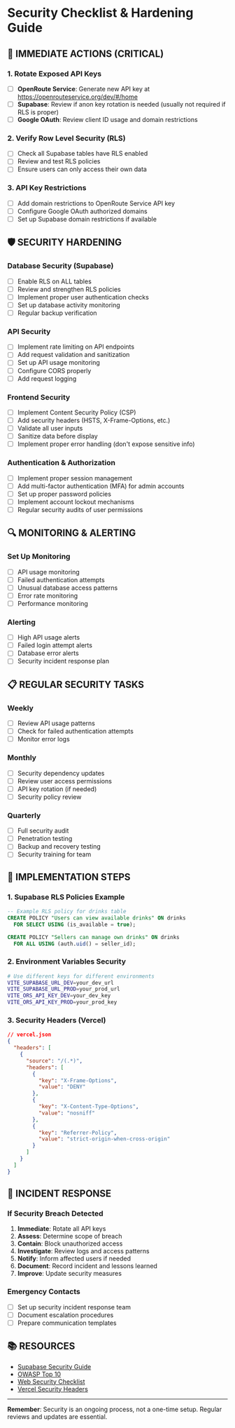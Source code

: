 # Security Checklist & Hardening Guide

## 🚨 IMMEDIATE ACTIONS (CRITICAL)

### 1. Rotate Exposed API Keys
- [ ] **OpenRoute Service**: Generate new API key at https://openrouteservice.org/dev/#/home
- [ ] **Supabase**: Review if anon key rotation is needed (usually not required if RLS is proper)
- [ ] **Google OAuth**: Review client ID usage and domain restrictions

### 2. Verify Row Level Security (RLS)
- [ ] Check all Supabase tables have RLS enabled
- [ ] Review and test RLS policies
- [ ] Ensure users can only access their own data

### 3. API Key Restrictions
- [ ] Add domain restrictions to OpenRoute Service API key
- [ ] Configure Google OAuth authorized domains
- [ ] Set up Supabase domain restrictions if available

## 🛡️ SECURITY HARDENING

### Database Security (Supabase)
- [ ] Enable RLS on ALL tables
- [ ] Review and strengthen RLS policies
- [ ] Implement proper user authentication checks
- [ ] Set up database activity monitoring
- [ ] Regular backup verification

### API Security
- [ ] Implement rate limiting on API endpoints
- [ ] Add request validation and sanitization
- [ ] Set up API usage monitoring
- [ ] Configure CORS properly
- [ ] Add request logging

### Frontend Security
- [ ] Implement Content Security Policy (CSP)
- [ ] Add security headers (HSTS, X-Frame-Options, etc.)
- [ ] Validate all user inputs
- [ ] Sanitize data before display
- [ ] Implement proper error handling (don't expose sensitive info)

### Authentication & Authorization
- [ ] Implement proper session management
- [ ] Add multi-factor authentication (MFA) for admin accounts
- [ ] Set up proper password policies
- [ ] Implement account lockout mechanisms
- [ ] Regular security audits of user permissions

## 🔍 MONITORING & ALERTING

### Set Up Monitoring
- [ ] API usage monitoring
- [ ] Failed authentication attempts
- [ ] Unusual database access patterns
- [ ] Error rate monitoring
- [ ] Performance monitoring

### Alerting
- [ ] High API usage alerts
- [ ] Failed login attempt alerts
- [ ] Database error alerts
- [ ] Security incident response plan

## 📋 REGULAR SECURITY TASKS

### Weekly
- [ ] Review API usage patterns
- [ ] Check for failed authentication attempts
- [ ] Monitor error logs

### Monthly
- [ ] Security dependency updates
- [ ] Review user access permissions
- [ ] API key rotation (if needed)
- [ ] Security policy review

### Quarterly
- [ ] Full security audit
- [ ] Penetration testing
- [ ] Backup and recovery testing
- [ ] Security training for team

## 🔧 IMPLEMENTATION STEPS

### 1. Supabase RLS Policies Example
```sql
-- Example RLS policy for drinks table
CREATE POLICY "Users can view available drinks" ON drinks
  FOR SELECT USING (is_available = true);

CREATE POLICY "Sellers can manage own drinks" ON drinks
  FOR ALL USING (auth.uid() = seller_id);
```

### 2. Environment Variables Security
```bash
# Use different keys for different environments
VITE_SUPABASE_URL_DEV=your_dev_url
VITE_SUPABASE_URL_PROD=your_prod_url
VITE_ORS_API_KEY_DEV=your_dev_key
VITE_ORS_API_KEY_PROD=your_prod_key
```

### 3. Security Headers (Vercel)
```json
// vercel.json
{
  "headers": [
    {
      "source": "/(.*)",
      "headers": [
        {
          "key": "X-Frame-Options",
          "value": "DENY"
        },
        {
          "key": "X-Content-Type-Options",
          "value": "nosniff"
        },
        {
          "key": "Referrer-Policy",
          "value": "strict-origin-when-cross-origin"
        }
      ]
    }
  ]
}
```

## 🚨 INCIDENT RESPONSE

### If Security Breach Detected
1. **Immediate**: Rotate all API keys
2. **Assess**: Determine scope of breach
3. **Contain**: Block unauthorized access
4. **Investigate**: Review logs and access patterns
5. **Notify**: Inform affected users if needed
6. **Document**: Record incident and lessons learned
7. **Improve**: Update security measures

### Emergency Contacts
- [ ] Set up security incident response team
- [ ] Document escalation procedures
- [ ] Prepare communication templates

## 📚 RESOURCES

- [Supabase Security Guide](https://supabase.com/docs/guides/auth/row-level-security)
- [OWASP Top 10](https://owasp.org/www-project-top-ten/)
- [Web Security Checklist](https://web.dev/security-checklist/)
- [Vercel Security Headers](https://vercel.com/docs/edge-network/headers)

---

**Remember**: Security is an ongoing process, not a one-time setup. Regular reviews and updates are essential.

